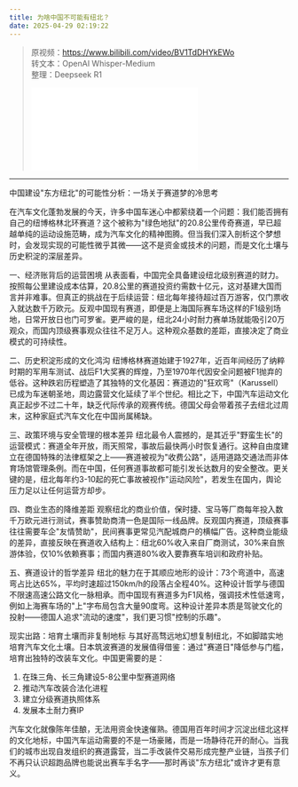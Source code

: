 ```yaml
---
title: 为啥中国不可能有纽北？
date: 2025-04-29 02:19:22
---
```


> 原视频：https://www.bilibili.com/video/BV1TdDHYkEWo<br>转文本：OpenAI Whisper-Medium<br>整理：Deepseek R1
>
> <iframe src="//player.bilibili.com/player.html?bvid=BV1TdDHYkEWo&autoplay=0" scrolling="no" border="0" frameborder="no" framespacing="0" allowfullscreen="true"></iframe>

---

中国建设"东方纽北"的可能性分析：一场关于赛道梦的冷思考

在汽车文化蓬勃发展的今天，许多中国车迷心中都萦绕着一个问题：我们能否拥有自己的纽博格林北环赛道？这个被称为"绿色地狱"的20.8公里传奇赛道，早已超越单纯的运动设施范畴，成为汽车文化的精神图腾。但当我们深入剖析这个梦想时，会发现实现的可能性微乎其微——这不是资金或技术的问题，而是文化土壤与历史积淀的深层差异。

一、经济账背后的运营困境
从表面看，中国完全具备建设纽北级别赛道的财力。按照每公里建设成本估算，20.8公里的赛道投资约需数十亿元，这对基建大国而言并非难事。但真正的挑战在于后续运营：纽北每年接待超过百万游客，仅门票收入就达数千万欧元。反观中国现有赛道，即便是上海国际赛车场这样的F1级别场地，日常开放日也门可罗雀。更严峻的是，纽北24小时耐力赛单场就能吸引20万观众，而国内顶级赛事观众往往不足万人。这种观众基数的差距，直接决定了商业模式的可持续性。

二、历史积淀形成的文化鸿沟
纽博格林赛道始建于1927年，近百年间经历了纳粹时期的军用车测试、战后F1大奖赛的辉煌，乃至1970年代因安全问题被F1抛弃的低谷。这种跌宕历程塑造了其独特的文化基因：赛道边的"狂欢弯"（Karussell）已成为车迷朝圣地，周边露营文化延续了半个世纪。相比之下，中国汽车运动文化真正起步不过二十年，缺乏代际传承的观赛传统。德国父母会带着孩子去纽北过周末，这种家庭式汽车文化在中国尚属稀缺。

三、政策环境与安全管理的根本差异
纽北最令人震撼的，是其近乎"野蛮生长"的运营模式：赛道全年开放，雨天照常，事故后最快两小时恢复通行。这种自由度建立在德国特殊的法律框架之上——赛道被视为"收费公路"，适用道路交通法而非体育场馆管理条例。而在中国，任何赛道事故都可能引发长达数月的安全整改。更关键的是，纽北每年约3-10起的死亡事故被视作"运动风险"，若发生在国内，舆论压力足以让任何运营方却步。

四、商业生态的降维差距
观察纽北的商业价值，保时捷、宝马等厂商每年投入数千万欧元进行测试，赛事赞助商清一色是国际一线品牌。反观国内赛道，顶级赛事往往需要车企"友情赞助"，民间赛事更常见汽配城商户的横幅广告。这种商业能级的差异，直接反映在赛道收入结构上：纽北60%收入来自厂商测试，30%来自旅游体验，仅10%依赖赛事；而国内赛道80%收入要靠赛车培训和政府补贴。

五、赛道设计的哲学差异
纽北的魅力在于其顺应地形的设计：73个弯道中，高速弯占比达65%，平均时速超过150km/h的段落占全程40%。这种设计哲学与德国不限速高速公路文化一脉相承。而中国现有赛道多为F1风格，强调技术性低速弯，例如上海赛车场的"上"字布局包含大量90度弯。这种设计差异本质是驾驶文化的投射——德国人追求"流动的速度"，我们更习惯"控制的乐趣"。

现实出路：培育土壤而非复制地标
与其好高骛远地幻想复制纽北，不如脚踏实地培育汽车文化土壤。日本筑波赛道的发展值得借鉴：通过"赛道日"降低参与门槛，培育出独特的改装车文化。中国更需要的是：
1. 在珠三角、长三角建设5-8公里中型赛道网络
2. 推动汽车改装合法化进程
3. 建立分级赛道执照体系
4. 发展本土耐力赛IP

汽车文化就像陈年佳酿，无法用资金快速催熟。德国用百年时间才沉淀出纽北这样的文化地标，中国汽车运动需要的不是一场豪赌，而是一场静待花开的耐心。当我们的城市出现自发组织的赛道露营，当二手改装件交易形成完整产业链，当孩子们不再只认识超跑品牌也能说出赛车手名字——那时再谈"东方纽北"或许才更有意义。